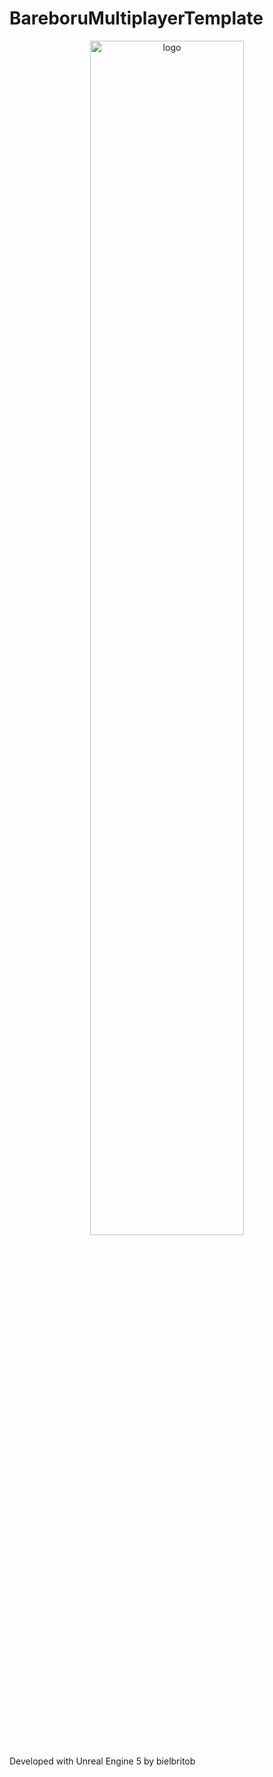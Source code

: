 # BareboruMultiplayerTemplate
<p align="center"><img src="https://github.com/bielbritob/BareboruMultiplayerTemplate/assets/123404262/0dbf5a9d-a589-4729-965c-d4db71ca54e1" alt="logo" width="70%" /></p>

Developed with Unreal Engine 5
by bielbritob
